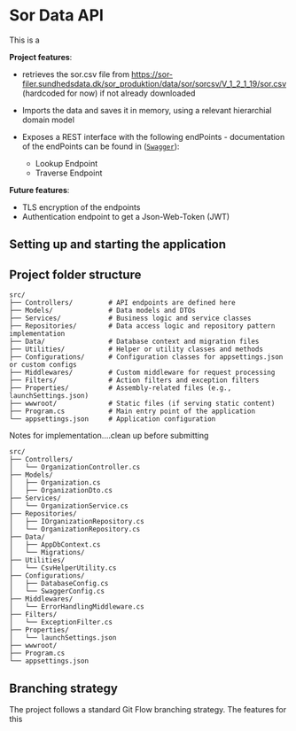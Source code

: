 # Sor Data API

This is a 

**Project features**:
- retrieves the sor.csv file from https://sor-filer.sundhedsdata.dk/sor_produktion/data/sor/sorcsv/V_1_2_1_19/sor.csv (hardcoded for now) if not already downloaded
- Imports the data and saves it in memory, using a relevant hierarchial domain model
- Exposes a REST interface with the following endPoints - documentation of the endPoints can be found in ([`Swagger`](https://localhost:5122/Swagger)):

  - Lookup Endpoint
  - Traverse Endpoint

**Future features**:
- TLS encryption of the endpoints
- Authentication endpoint to get a Json-Web-Token (JWT)

## Setting up and starting the application



## Project folder structure

```
src/
├── Controllers/         # API endpoints are defined here
├── Models/              # Data models and DTOs
├── Services/            # Business logic and service classes
├── Repositories/        # Data access logic and repository pattern implementation
├── Data/                # Database context and migration files
├── Utilities/           # Helper or utility classes and methods
├── Configurations/      # Configuration classes for appsettings.json or custom configs
├── Middlewares/         # Custom middleware for request processing
├── Filters/             # Action filters and exception filters
├── Properties/          # Assembly-related files (e.g., launchSettings.json)
├── wwwroot/             # Static files (if serving static content)
├── Program.cs           # Main entry point of the application
└── appsettings.json     # Application configuration
```


Notes for implementation....clean up before submitting

```
src/
├── Controllers/
│   └── OrganizationController.cs
├── Models/
│   ├── Organization.cs
│   ├── OrganizationDto.cs
├── Services/
│   └── OrganizationService.cs
├── Repositories/
│   ├── IOrganizationRepository.cs
│   └── OrganizationRepository.cs
├── Data/
│   ├── AppDbContext.cs
│   └── Migrations/
├── Utilities/
│   └── CsvHelperUtility.cs
├── Configurations/
│   ├── DatabaseConfig.cs
│   └── SwaggerConfig.cs
├── Middlewares/
│   └── ErrorHandlingMiddleware.cs
├── Filters/
│   └── ExceptionFilter.cs
├── Properties/
│   └── launchSettings.json
├── wwwroot/
├── Program.cs
└── appsettings.json
```

## Branching strategy

The project follows a standard Git Flow branching strategy. The features for this 
